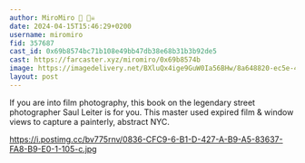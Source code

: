 ```yaml
---
author: MiroMiro 🔵 🏴‍☠️
date: 2024-04-15T15:46:29+0200
username: miromiro
fid: 357687
cast_id: 0x69b8574bc71b108e49bb47db38e68b31b3b92de5
cast: https://farcaster.xyz/miromiro/0x69b8574b
image: https://imagedelivery.net/BXluQx4ige9GuW0Ia56BHw/8a648820-ec5e-4bd6-6281-34caa6598300/original
layout: post
---
```


If you are into film photography, this book on the legendary street photographer Saul Leiter is for you. This master used expired film & window views to capture a painterly, abstract NYC.

https://i.postimg.cc/bv775rnv/0836-CFC9-6-B1-D-427-A-B9-A5-83637-FA8-B9-E0-1-105-c.jpg

<img src='https://imagedelivery.net/BXluQx4ige9GuW0Ia56BHw/8a648820-ec5e-4bd6-6281-34caa6598300/original' alt='' referrerpolicy='no-referrer'/>
